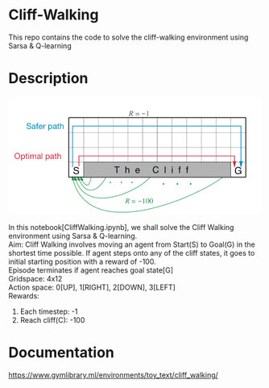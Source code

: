 # Cliff-Walking
This repo contains the code to solve the cliff-walking environment using Sarsa &amp; Q-learning

# Description
![alt text](https://github.com/kwquan/Cliff-Walking/blob/main/cliff_walking.png)

In this notebook[CliffWalking.ipynb], we shall solve the Cliff Walking environment using Sarsa & Q-learning. \
Aim: Cliff Walking involves moving an agent from Start(S) to Goal(G) in the shortest time possible. 
     If agent steps onto any of the cliff states, it goes to initial starting position with a reward of -100. \
     Episode terminates if agent reaches goal state[G] \
Gridspace: 4x12 \
Action space: 0[UP], 1[RIGHT], 2[DOWN], 3[LEFT] \
Rewards:
1) Each timestep: -1
2) Reach cliff(C): -100

# Documentation
https://www.gymlibrary.ml/environments/toy_text/cliff_walking/

